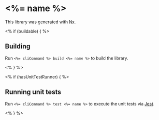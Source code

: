 # <%= name %>

This library was generated with [Nx](https://nx.dev).

<% if (buildable) { %>

## Building

Run `<%= cliCommand %> build <%= name %>` to build the library.

<% } %>

<% if (hasUnitTestRunner) { %>

## Running unit tests

Run `<%= cliCommand %> test <%= name %>` to execute the unit tests via [Jest](https://jestjs.io).

<% } %>
